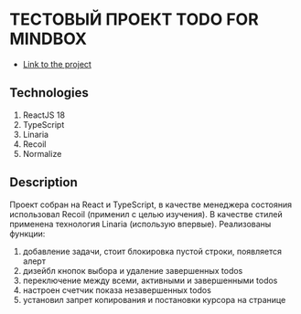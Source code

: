 # ТЕСТОВЫЙ ПРОЕКТ TODO FOR MINDBOX

* [Link to the project](https://pavel-khokhlov.github.io/todo-mindbox/)

## Technologies

1. ReactJS 18
2. TypeScript
3. Linaria
4. Recoil
5. Normalize

## Description

Проект собран на React и TypeScript, в качестве менеджера
состояния использовал Recoil (применил с целью изучения). В качестве стилей применена технология Linaria (использую впервые).
Реализованы функции:

1. добавление задачи, стоит блокировка пустой строки, появляется алерт
2. дизейбл кнопок выбора и удаление завершенных todos
3. переключение между всеми, активными и завершенными todos
4. настроен счетчик показа незавершенных todos
5. установил запрет копирования и постановки курсора на странице
